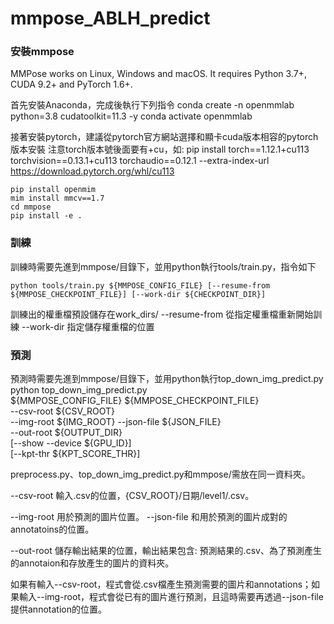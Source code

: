 # mmpose_ABLH_predict

### 安裝mmpose
  MMPose works on Linux, Windows and macOS. It requires Python 3.7+, CUDA 9.2+ and PyTorch 1.6+.

  首先安裝Anaconda，完成後執行下列指令
	conda create -n openmmlab python=3.8  cudatoolkit=11.3 -y
	conda activate openmmlab

  接著安裝pytorch，建議從pytorch官方網站選擇和顯卡cuda版本相容的pytorch版本安裝
  注意torch版本號後面要有+cu，如: pip install torch==1.12.1+cu113 torchvision==0.13.1+cu113 torchaudio==0.12.1 --extra-index-url https://download.pytorch.org/whl/cu113

	pip install openmim
	mim install mmcv==1.7
	cd mmpose
	pip install -e .


### 訓練
  訓練時需要先進到mmpose/目錄下，並用python執行tools/train.py，指令如下

	python tools/train.py ${MMPOSE_CONFIG_FILE} [--resume-from ${MMPOSE_CHECKPOINT_FILE}] [--work-dir ${CHECKPOINT_DIR}]

  訓練出的權重檔預設儲存在work_dirs/
  --resume-from 從指定權重檔重新開始訓練
  --work-dir 指定儲存權重檔的位置
  

### 預測
  預測時需要先進到mmpose/目錄下，並用python執行top_down_img_predict.py
	python top_down_img_predict.py \
		${MMPOSE_CONFIG_FILE} ${MMPOSE_CHECKPOINT_FILE} \
		--csv-root ${CSV_ROOT} \
		--img-root ${IMG_ROOT} --json-file ${JSON_FILE} \
		--out-root ${OUTPUT_DIR} \
		[--show --device ${GPU_ID}] \
		[--kpt-thr ${KPT_SCORE_THR}]

  preprocess.py、top_down_img_predict.py和mmpose/需放在同一資料夾。

  --csv-root 輸入.csv的位置，{CSV_ROOT}/日期/level1/.csv。

  --img-root 用於預測的圖片位置。
  --json-file 和用於預測的圖片成對的annotatoins的位置。

  --out-root 儲存輸出結果的位置，輸出結果包含: 預測結果的.csv、為了預測產生的annotaion和存放產生的圖片的資料夾。

  如果有輸入--csv-root，程式會從.csv檔產生預測需要的圖片和annotations；如果輸入--img-root，程式會從已有的圖片進行預測，且這時需要再透過--json-file提供annotation的位置。
